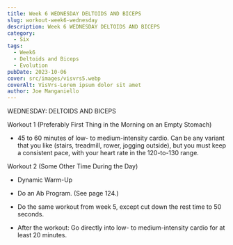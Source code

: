 ```yaml
---
title: Week 6 WEDNESDAY DELTOIDS AND BICEPS
slug: workout-week6-wednesday
description: Week 6 WEDNESDAY DELTOIDS AND BICEPS  
category:
  - Six
tags:
  - Week6
  - Deltoids and Biceps
  - Evolution  
pubDate: 2023-10-06
cover: src/images/visvrs5.webp 
coverAlt: VisVrs-Lorem ipsum dolor sit amet
author: Joe Manganiello
---
```


WEDNESDAY: DELTOIDS AND BICEPS

Workout 1 (Preferably First Thing in the Morning on an Empty Stomach)

- 45 to 60 minutes of low- to medium-intensity cardio. Can be any variant that you like (stairs, treadmill, rower, jogging outside), but you must keep a consistent pace, with your heart rate in the 120-to-130 range.

Workout 2 (Some Other Time During the Day)

- Dynamic Warm-Up
  
- Do an Ab Program. (See page 124.)

- Do the same workout from week 5, except cut down the rest time to 50 seconds.

- After the workout: Go directly into low- to medium-intensity cardio for at least 20 minutes.